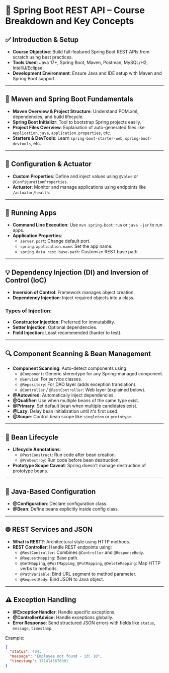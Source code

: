 # 📘 Spring Boot REST API – Course Breakdown and Key Concepts

## ✅ Introduction & Setup
- **Course Objective**: Build full-featured Spring Boot REST APIs from scratch using best practices.
- **Tools Used**: Java 17+, Spring Boot, Maven, Postman, MySQL/H2, IntelliJ/Eclipse.
- **Development Environment**: Ensure Java and IDE setup with Maven and Spring Boot support.

---

## 🧰 Maven and Spring Boot Fundamentals
- **Maven Overview & Project Structure**: Understand POM.xml, dependencies, and build lifecycle.
- **Spring Boot Initializr**: Tool to bootstrap Spring projects easily.
- **Project Files Overview**: Explanation of auto-generated files like `Application.java`, `application.properties`, etc.
- **Starters & DevTools**: Learn `spring-boot-starter-web`, `spring-boot-devtools`, etc.

---

## 🔁 Configuration & Actuator
- **Custom Properties**: Define and inject values using `@Value` or `@ConfigurationProperties`.
- **Actuator**: Monitor and manage applications using endpoints like `/actuator/health`.

---

## 🔧 Running Apps
- **Command Line Execution**: Use `mvn spring-boot:run` or `java -jar` to run apps.
- **Application Properties**:
    - `server.port`: Change default port.
    - `spring.application.name`: Set the app name.
    - `spring.data.rest.base-path`: Customize REST base path.

---

## 💡 Dependency Injection (DI) and Inversion of Control (IoC)
- **Inversion of Control**: Framework manages object creation.
- **Dependency Injection**: Inject required objects into a class.

### Types of Injection:
- **Constructor Injection**: Preferred for immutability.
- **Setter Injection**: Optional dependencies.
- **Field Injection**: Least recommended (harder to test).

---

## 🔍 Component Scanning & Bean Management
- **Component Scanning**: Auto-detect components using:
    - `@Component`: Generic stereotype for any Spring-managed component.
    - `@Service`: For service classes.
    - `@Repository`: For DAO layer (adds exception translation).
    - `@Controller` / `@RestController`: Web layer (explained below).
- **@Autowired**: Automatically inject dependencies.
- **@Qualifier**: Use when multiple beans of the same type exist.
- **@Primary**: Set default bean when multiple candidates exist.
- **@Lazy**: Delay bean initialization until it's first used.
- **@Scope**: Control bean scope like `singleton` or `prototype`.

---

## 🌱 Bean Lifecycle
- **Lifecycle Annotations**:
    - `@PostConstruct`: Run code after bean creation.
    - `@PreDestroy`: Run code before bean destruction.
- **Prototype Scope Caveat**: Spring doesn't manage destruction of prototype beans.

---

## 🧾 Java-Based Configuration
- **@Configuration**: Declare configuration class.
- **@Bean**: Define beans explicitly inside config class.

---

## 🌐 REST Services and JSON
- **What is REST?**: Architectural style using HTTP methods.
- **REST Controller**: Handle REST endpoints using:
    - `@RestController`: Combines `@Controller` and `@ResponseBody`.
    - `@RequestMapping`: Base path.
    - `@GetMapping`, `@PostMapping`, `@PutMapping`, `@DeleteMapping`: Map HTTP verbs to methods.
    - `@PathVariable`: Bind URL segment to method parameter.
    - `@RequestBody`: Bind JSON to Java object.

---

## ⚠️ Exception Handling
- **@ExceptionHandler**: Handle specific exceptions.
- **@ControllerAdvice**: Handle exceptions globally.
- **Error Response**: Send structured JSON errors with fields like `status`, `message`, `timestamp`.

Example:
```json
{
  "status": 404,
  "message": "Employee not found - id: 10",
  "timestamp": 1714145678901
}
```

